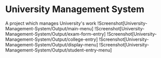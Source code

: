 # University Management System
 A project which manages University's work
 !Screenshot[University-Management-System/Output/main-menu]
 !Screenshot[University-Management-System/Output/exam-form-entry]
 !Screenshot[University-Management-System/Output/college-entry]
 !Screenshot[University-Management-System/Output/display-menu]
 !Screenshot[University-Management-System/Output/student-entry-menu]
 

